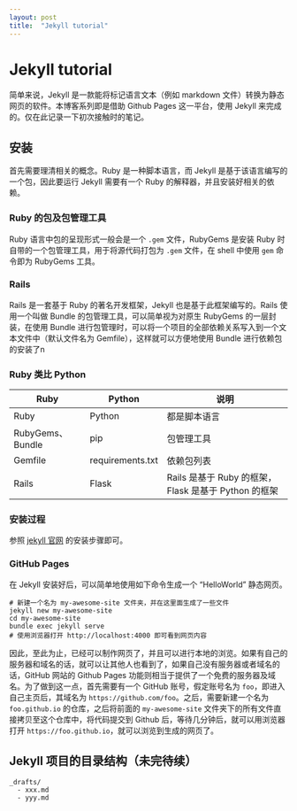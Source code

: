 ```yaml
---
layout: post
title:  "Jekyll tutorial"
---
```


# Jekyll tutorial

简单来说，Jekyll 是一款能将标记语言文本（例如 markdown 文件）转换为静态网页的软件。本博客系列即是借助 Github Pages 这一平台，使用 Jekyll 来完成的。仅在此记录一下初次接触时的笔记。

## 安装

首先需要理清相关的概念。Ruby 是一种脚本语言，而 Jekyll 是基于该语言编写的一个包，因此要运行 Jekyll 需要有一个 Ruby 的解释器，并且安装好相关的依赖。

### Ruby 的包及包管理工具

Ruby 语言中包的呈现形式一般会是一个 `.gem` 文件，RubyGems 是安装 Ruby 时自带的一个包管理工具，用于将源代码打包为 `.gem` 文件，在 shell 中使用 `gem` 命令即为 RubyGems 工具。

### Rails
Rails 是一套基于 Ruby 的著名开发框架，Jekyll 也是基于此框架编写的。Rails 使用一个叫做 Bundle 的包管理工具，可以简单视为对原生 RubyGems 的一层封装，在使用 Bundle 进行包管理时，可以将一个项目的全部依赖关系写入到一个文本文件中（默认文件名为 Gemfile），这样就可以方便地使用 Bundle 进行依赖包的安装了n

### Ruby 类比 Python
|Ruby|Python|说明|
|---|---|---|
|Ruby|Python|都是脚本语言|
|RubyGems、Bundle|pip|包管理工具|
|Gemfile|requirements.txt|依赖包列表|
|Rails|Flask|Rails 是基于 Ruby 的框架，Flask 是基于 Python 的框架|

### 安装过程
参照 [jekyll 官网](https://jekyllrb.com/docs/installation/) 的安装步骤即可。

### GitHub Pages

在 Jekyll 安装好后，可以简单地使用如下命令生成一个 “HelloWorld” 静态网页。

```
# 新建一个名为 my-awesome-site 文件夹，并在这里面生成了一些文件
jekyll new my-awesome-site
cd my-awesome-site
bundle exec jekyll serve
# 使用浏览器打开 http://localhost:4000 即可看到网页内容
```

因此，至此为止，已经可以制作网页了，并且可以进行本地的浏览。如果有自己的服务器和域名的话，就可以让其他人也看到了，如果自己没有服务器或者域名的话，GitHub 网站的 Github Pages 功能则相当于提供了一个免费的服务器及域名。为了做到这一点，首先需要有一个 GitHub 账号，假定账号名为 `foo`，即进入自己主页后，其域名为 `https://github.com/foo`。之后，需要新建一个名为 `foo.github.io` 的仓库，之后将前面的 `my-awesome-site` 文件夹下的所有文件直接拷贝至这个仓库中，将代码提交到 Github 后，等待几分钟后，就可以用浏览器打开 `https://foo.github.io`，就可以浏览到生成的网页了。

## Jekyll 项目的目录结构（未完待续）

```
_drafts/
  - xxx.md
  - yyy.md
```